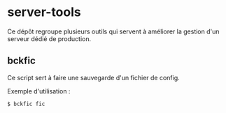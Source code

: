 # server-tools
Ce dépôt regroupe plusieurs outils qui servent à améliorer la gestion d'un serveur dédié de production.

## bckfic
Ce script sert à faire une sauvegarde d'un fichier de config.

Exemple d'utilisation :

```
$ bckfic fic
```

